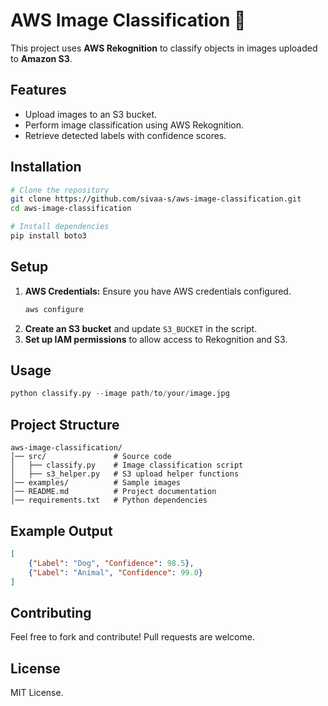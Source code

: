 # AWS Image Classification 🚀

This project uses **AWS Rekognition** to classify objects in images uploaded to **Amazon S3**.

## Features
- Upload images to an S3 bucket.
- Perform image classification using AWS Rekognition.
- Retrieve detected labels with confidence scores.

## Installation
```bash
# Clone the repository
git clone https://github.com/sivaa-s/aws-image-classification.git
cd aws-image-classification

# Install dependencies
pip install boto3
```

## Setup
1. **AWS Credentials:** Ensure you have AWS credentials configured.
   ```bash
   aws configure
   ```
2. **Create an S3 bucket** and update `S3_BUCKET` in the script.
3. **Set up IAM permissions** to allow access to Rekognition and S3.

## Usage
```python
python classify.py --image path/to/your/image.jpg
```

## Project Structure
```
aws-image-classification/
│── src/               # Source code
│   ├── classify.py    # Image classification script
│   ├── s3_helper.py   # S3 upload helper functions
│── examples/          # Sample images
│── README.md          # Project documentation
│── requirements.txt   # Python dependencies
```

## Example Output
```json
[
    {"Label": "Dog", "Confidence": 98.5},
    {"Label": "Animal", "Confidence": 99.0}
]
```

## Contributing
Feel free to fork and contribute! Pull requests are welcome.

## License
MIT License.
